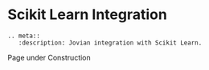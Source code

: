 # Scikit Learn Integration

```eval_rst
.. meta::
   :description: Jovian integration with Scikit Learn.
```

Page under Construction
